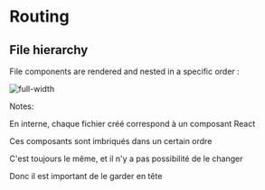 <!-- .slide: class="two-column with-code" -->

# Routing

## File hierarchy

File components are rendered and nested in a specific order :

![full-width](./assets/images/component-hierarchy.png)

Notes:

En interne, chaque fichier créé correspond à un composant React

Ces composants sont imbriqués dans un certain ordre

C'est toujours le même, et il n'y a pas possibilité de le changer

Donc il est important de le garder en tête
